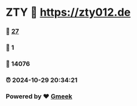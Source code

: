 # ZTY :link: https://zty012.de 
### :page_facing_up: [27](https://zty012.de/tag.html) 
### :speech_balloon: 1 
### :hibiscus: 14076 
### :alarm_clock: 2024-10-29 20:34:21 
### Powered by :heart: [Gmeek](https://github.com/Meekdai/Gmeek)
